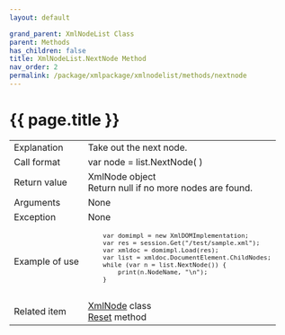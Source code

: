 ```yaml
---
layout: default

grand_parent: XmlNodeList Class
parent: Methods
has_children: false
title: XmlNodeList.NextNode Method
nav_order: 2
permalink: /package/xmlpackage/xmlnodelist/methods/nextnode
---
```

# {{ page.title }}

<table>
  <tr>
    <td>Explanation</td>
    <td colspan="2">Take out the next node.</td>
  </tr>
  <tr>
    <td>Call format</td>
    <td colspan="2">var node = list.NextNode( )</td>
  </tr>
  <tr>
    <td>Return value</td>
    <td colspan="2">XmlNode object<br>Return null if no more nodes are found.</td>
  </tr>  
  <tr>
    <td>Arguments</td>
    <td colspan="2">None</td>
  </tr>
  <tr>
    <td>Exception</td>
    <td colspan="2">None</td>
  </tr>
  <tr>
    <td>Example of use</td>
    <td colspan="2"><code><pre>
    var domimpl = new XmlDOMImplementation;
    var res = session.Get("/test/sample.xml");
    var xmldoc = domimpl.Load(res);
    var list = xmldoc.DocumentElement.ChildNodes;
    while (var n = list.NextNode()) {
        print(n.NodeName, "\n");
    }
    </pre></code></td>
  </tr>
  <tr>
    <td>Related item</td>
    <td colspan="2"><a href="/package/xmlpackage/xmlnode">XmlNode</a> class<br><a href="/package/xmlpackage/xmlnodelist/methods/reset">Reset</a> method</td>
  </tr>
</table>



